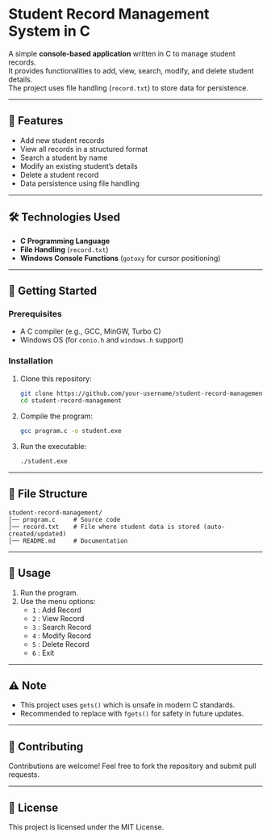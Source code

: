 # Student Record Management System in C

A simple **console-based application** written in C to manage student records.  
It provides functionalities to add, view, search, modify, and delete student details.  
The project uses file handling (`record.txt`) to store data for persistence.

---

## 📌 Features
- Add new student records
- View all records in a structured format
- Search a student by name
- Modify an existing student’s details
- Delete a student record
- Data persistence using file handling

---

## 🛠️ Technologies Used
- **C Programming Language**
- **File Handling** (`record.txt`)
- **Windows Console Functions** (`gotoxy` for cursor positioning)

---

## 🚀 Getting Started

### Prerequisites
- A C compiler (e.g., GCC, MinGW, Turbo C)
- Windows OS (for `conio.h` and `windows.h` support)

### Installation
1. Clone this repository:
   ```bash
   git clone https://github.com/your-username/student-record-management.git
   cd student-record-management
   ```
2. Compile the program:
   ```bash
   gcc program.c -o student.exe
   ```
3. Run the executable:
   ```bash
   ./student.exe
   ```

---

## 📂 File Structure
```
student-record-management/
│── program.c     # Source code
│── record.txt    # File where student data is stored (auto-created/updated)
│── README.md     # Documentation
```

---

## 📖 Usage
1. Run the program.
2. Use the menu options:
   - `1` : Add Record
   - `2` : View Record
   - `3` : Search Record
   - `4` : Modify Record
   - `5` : Delete Record
   - `6` : Exit

---

## ⚠️ Note
- This project uses `gets()` which is unsafe in modern C standards.  
- Recommended to replace with `fgets()` for safety in future updates.

---

## 🤝 Contributing
Contributions are welcome! Feel free to fork the repository and submit pull requests.

---

## 📜 License
This project is licensed under the MIT License.
